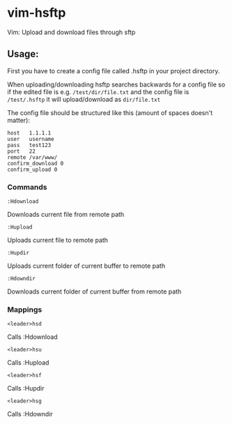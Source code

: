vim-hsftp
=========

Vim: Upload and download files through sftp

Usage:
------
First you have to create a config file called .hsftp in your project directory.

When uploading/downloading hsftp searches backwards for a config file so if the edited file is e.g. `/test/dir/file.txt` and the config file is `/test/.hsftp` it will upload/download as `dir/file.txt`

The config file should be structured like this (amount of spaces doesn't matter):

    host   1.1.1.1
    user   username
    pass   test123
    port   22
    remote /var/www/
    confirm_download 0
    confirm_upload 0

### Commands
    :Hdownload
Downloads current file from remote path

    :Hupload
Uploads current file to remote path

    :Hupdir
Uploads current folder of current buffer to remote path

    :Hdowndir
Downloads current folder of current buffer from remote path

### Mappings
    <leader>hsd
Calls :Hdownload

    <leader>hsu
Calls :Hupload

    <leader>hsf
Calls :Hupdir

    <leader>hsg
Calls :Hdowndir
